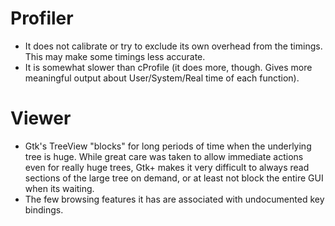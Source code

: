 # Profiler #

  * It does not calibrate or try to exclude its own overhead from the timings. This may make some timings less accurate.
  * It is somewhat slower than cProfile (it does more, though. Gives more meaningful output about User/System/Real time of each function).

# Viewer #

  * Gtk's TreeView "blocks" for long periods of time when the underlying tree is huge. While great care was taken to allow immediate actions even for really huge trees, Gtk+ makes it very difficult to always read sections of the large tree on demand, or at least not block the entire GUI when its waiting.
  * The few browsing features it has are associated with undocumented key bindings.